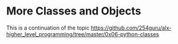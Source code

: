 # More Classes and Objects
This is a continuation of the topic https://github.com/254guru/alx-higher_level_programming/tree/master/0x06-python-classes
